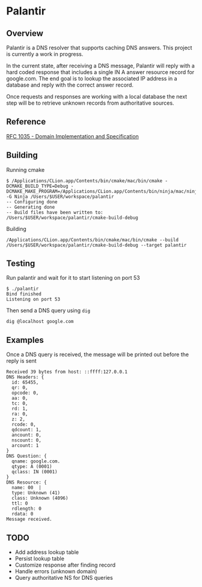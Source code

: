 # Palantir

## Overview

Palantir is a DNS resolver that supports caching DNS answers. This project is currently a work in progress.

In the current state, after receiving a DNS message, Palantir will reply with a hard coded response that includes a
single IN A answer resource record for google.com. The end goal is to lookup the associated IP address in a database and
reply with the correct answer record.

Once requests and responses are working with a local database the next step will be to retrieve unknown records from
authoritative sources.

## Reference
[RFC 1035 - Domain Implementation and Specification](https://datatracker.ietf.org/doc/html/rfc1035)

## Building
Running cmake

```shell
$ /Applications/CLion.app/Contents/bin/cmake/mac/bin/cmake -DCMAKE_BUILD_TYPE=Debug -DCMAKE_MAKE_PROGRAM=/Applications/CLion.app/Contents/bin/ninja/mac/ninja -G Ninja /Users/$USER/workspace/palantir
-- Configuring done
-- Generating done
-- Build files have been written to: /Users/$USER/workspace/palantir/cmake-build-debug
```

Building

```shell
/Applications/CLion.app/Contents/bin/cmake/mac/bin/cmake --build /Users/$USER/workspace/palantir/cmake-build-debug --target palantir
```

## Testing

Run palantir and wait for it to start listening on port 53

```shell
$ ./palantir
Bind finished
Listening on port 53
```

Then send a DNS query using `dig`

```shell
dig @localhost google.com
```

## Examples

Once a DNS query is received, the message will be printed out before the reply is sent

```text
Received 39 bytes from host: ::ffff:127.0.0.1
DNS Headers: {
  id: 65455,
  qr: 0,
  opcode: 0,
  aa: 0,
  tc: 0,
  rd: 1,
  ra: 0,
  z: 2,
  rcode: 0,
  qdcount: 1,
  ancount: 0,
  nscount: 0,
  arcount: 1
}
DNS Question: {
  qname: google.com.
  qtype: A (0001)
  qclass: IN (0001)
}
DNS Resource: {
  name: 00 	|
  type: Unknown (41)
  class: Unknown (4096)
  ttl: 0
  rdlength: 0
  rdata: 0
Message received.
```


## TODO

- Add address lookup table
- Persist lookup table
- Customize response after finding record
- Handle errors (unknown domain)
- Query authoritative NS for DNS queries